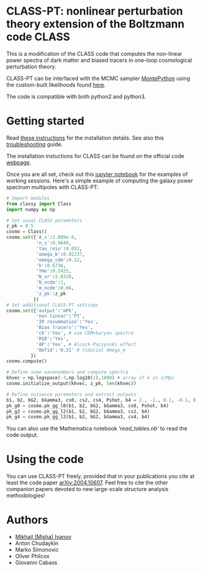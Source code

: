 # CLASS-PT: nonlinear perturbation theory extension of the Boltzmann code CLASS

This is a modification of the CLASS code that computes the non-linear power spectra of dark matter and biased tracers in one-loop cosmological perturbation theory.
 
CLASS-PT can be interfaced with the MCMC sampler [MontePython](https://github.com/brinckmann/montepython_public) using the custom-built likelihoods found [here](https://github.com/oliverphilcox/full_shape_likelihoods).
 
The code is compatible with both python2 and python3.

# Getting started

Read [these instructions](https://github.com/Michalychforever/CLASS-PT/blob/master/instructions.pdf) for the installation details. See also this [troubleshooting](https://github.com/Michalychforever/CLASS-PT/blob/master/troubleshooting.rst) guide.

The installation instuctions for CLASS can be found on the official code [webpage](https://github.com/lesgourg/class_public).

Once you are all set, check out this [jupyter notebook](https://github.com/Michalychforever/CLASS-PT/blob/master/notebooks/nonlinear_pt.ipynb) for the examples of working sessions. Here's a simple example of computing the galaxy power spectrum multipoles with CLASS-PT:

```python
# Import modules
from classy import Class
import numpy as np

# Set usual CLASS parameters
z_pk = 0.5
cosmo = Class()
cosmo.set({'A_s':2.089e-9,
           'n_s':0.9649,
           'tau_reio':0.052,
           'omega_b':0.02237,
           'omega_cdm':0.12,
           'h':0.6736,
           'YHe':0.2425,
           'N_ur':2.0328,
           'N_ncdm':1,
           'm_ncdm':0.06,
           'z_pk':z_pk
          })  
# Set additional CLASS-PT settings
cosmo.set({'output':'mPk',
           'non linear':'PT',
           'IR resummation':'Yes',
           'Bias tracers':'Yes',
           'cb':'Yes', # use CDM+baryon spectra
           'RSD':'Yes',
           'AP':'Yes', # Alcock-Paczynski effect
           'Omfid':'0.31' # fiducial Omega_m
         })
cosmo.compute()

# Define some wavenumbers and compute spectra
khvec = np.logspace(-3,np.log10(1),1000) # array of k in 1/Mpc
cosmo.initialize_output(khvec, z_pk, len(khvec))

# Define nuisance parameters and extract outputs
b1, b2, bG2, bGamma3, cs0, cs2, cs4, Pshot, b4 = 2., -1., 0.1, -0.1, 0., 30., 0., 3000., 10.
pk_g0 = cosmo.pk_gg_l0(b1, b2, bG2, bGamma3, cs0, Pshot, b4)
pk_g2 = cosmo.pk_gg_l2(b1, b2, bG2, bGamma3, cs2, b4)
pk_g4 = cosmo.pk_gg_l2(b1, b2, bG2, bGamma3, cs4, b4)
```

You can also use the Mathematica notebook *'read_tables.nb'* to read the code output.

# Using the code

You can use CLASS-PT freely, provided that in your publications you cite at least the code paper [arXiv:2004.10607](https://arxiv.org/abs/2004.10607). Feel free to cite the other companion papers devoted to new large-scale structure analysis methodologies! 

# Authors
- [Mikhail (Misha) Ivanov](mailto:ivanov@ias.edu)
- Anton Chudaykin 
- Marko Simonovic
- Oliver Philcox
- Giovanni Cabass
